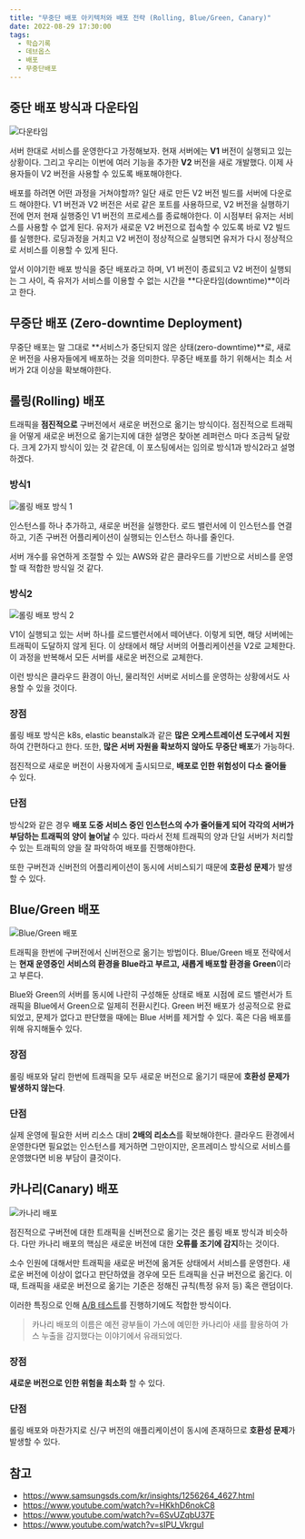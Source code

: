 ```yaml
---
title: "무중단 배포 아키텍처와 배포 전략 (Rolling, Blue/Green, Canary)"
date: 2022-08-29 17:30:00
tags:
  - 학습기록
  - 데브옵스
  - 배포
  - 무중단배포
---
```


## 중단 배포 방식과 다운타임

![다운타임](./downtime.png)

서버 한대로 서비스를 운영한다고 가정해보자. 현재 서버에는 **V1** 버전이 실행되고 있는 상황이다. 그리고 우리는 이번에 여러 기능을 추가한 **V2** 버전을 새로 개발했다. 이제 사용자들이 V2 버전을 사용할 수 있도록 배포해야한다.

배포를 하려면 어떤 과정을 거쳐야할까? 일단 새로 만든 V2 버전 빌드를 서버에 다운로드 해야한다. V1 버전과 V2 버전은 서로 같은 포트를 사용하므로, V2 버전을 실행하기 전에 먼저 현재 실행중인 V1 버전의 프로세스를 종료해야한다. 이 시점부터 유저는 서비스를 사용할 수 없게 된다. 유저가 새로운 V2 버전으로 접속할 수 있도록 바로 V2 빌드를 실행한다. 로딩과정을 거치고 V2 버전이 정상적으로 실행되면 유저가 다시 정상적으로 서비스를 이용할 수 있게 된다.

앞서 이야기한 배포 방식을 중단 배포라고 하며, V1 버전이 종료되고 V2 버전이 실행되는 그 사이, 즉 유저가 서비스를 이용할 수 없는 시간을 **다운타임(downtime)**이라고 한다.

## 무중단 배포 (Zero-downtime Deployment)

무중단 배포는 말 그대로 **서비스가 중단되지 않은 상태(zero-downtime)**로, 새로운 버전을 사용자들에게 배포하는 것을 의미한다. 무중단 배포를 하기 위해서는 최소 서버가 2대 이상을 확보해야한다.

## 롤링(Rolling) 배포

트래픽을 **점진적으로** 구버전에서 새로운 버전으로 옮기는 방식이다. 점진적으로 트래픽을 어떻게 새로운 버전으로 옮기는지에 대한 설명은 찾아본 레퍼런스 마다 조금씩 달랐다. 크게 2가지 방식이 있는 것 같은데, 이 포스팅에서는 임의로 방식1과 방식2라고 설명하겠다.

### 방식1

![롤링 배포 방식 1](./rolling-deployment-2.gif)

인스턴스를 하나 추가하고, 새로운 버전을 실행한다. 로드 밸런서에 이 인스턴스를 연결하고, 기존 구버전 어플리케이션이 실행되는 인스턴스 하나를 줄인다.

서버 개수를 유연하게 조절할 수 있는 AWS와 같은 클라우드를 기반으로 서비스를 운영할 때 적합한 방식일 것 같다.

### 방식2

![롤링 배포 방식 2](./rolling-deployment.gif)

V1이 실행되고 있는 서버 하나를 로드밸런서에서 떼어낸다. 이렇게 되면, 해당 서버에는 트래픽이 도달하지 않게 된다. 이 상태에서 해당 서버의 어플리케이션을 V2로 교체한다. 이 과정을 반복해서 모든 서버를 새로운 버전으로 교체한다.

이런 방식은 클라우드 환경이 아닌, 물리적인 서버로 서비스를 운영하는 상황에서도 사용할 수 있을 것이다.

### 장점

롤링 배포 방식은 k8s, elastic beanstalk과 같은 **많은 오케스트레이션 도구에서 지원**하여 간편하다고 한다. 또한, **많은 서버 자원을 확보하지 않아도 무중단 배포**가 가능하다.

점진적으로 새로운 버전이 사용자에게 출시되므로, **배포로 인한 위험성이 다소 줄어들** 수 있다.

### 단점

방식2와 같은 경우 **배포 도중 서비스 중인 인스턴스의 수가 줄어들게 되어 각각의 서버가 부담하는 트래픽의 양이 늘어날** 수 있다. 따라서 전체 트래픽의 양과 단일 서버가 처리할 수 있는 트래픽의 양을 잘 파악하여 배포를 진행해야한다.

또한 구버전과 신버전의 어플리케이션이 동시에 서비스되기 때문에 **호환성 문제**가 발생할 수 있다.

## Blue/Green 배포

![Blue/Green 배포](./blue-green-deployment.gif)

트래픽을 한번에 구버전에서 신버전으로 옮기는 방법이다. Blue/Green 배포 전략에서는 **현재 운영중인 서비스의 환경을 Blue라고 부르고, 새롭게 배포할 환경을 Green**이라고 부른다.

Blue와 Green의 서버를 동시에 나란히 구성해둔 상태로 배포 시점에 로드 밸런서가 트래픽을 Blue에서 Green으로 일제히 전환시킨다. Green 버전 배포가 성공적으로 완료 되었고, 문제가 없다고 판단했을 때에는 Blue 서버를 제거할 수 있다. 혹은 다음 배포를 위해 유지해둘수 있다.

### 장점

롤링 배포와 달리 한번에 트래픽을 모두 새로운 버전으로 옮기기 때문에 **호환성 문제가 발생하지 않는다**.

### 단점

실제 운영에 필요한 서버 리소스 대비 **2배의 리소스**를 확보해야한다. 클라우드 환경에서 운영한다면 필요없는 인스턴스를 제거하면 그만이지만, 온프레미스 방식으로 서비스를 운영했다면 비용 부담이 클것이다.

## 카나리(Canary) 배포

![카나리 배포](./canary-deployment.gif)

점진적으로 구버전에 대한 트래픽을 신버전으로 옮기는 것은 롤링 배포 방식과 비슷하다. 다만 카나리 배포의 핵심은 새로운 버전에 대한 **오류를 조기에 감지**하는 것이다.

소수 인원에 대해서만 트래픽을 새로운 버전에 옮겨둔 상태에서 서비스를 운영한다. 새로운 버전에 이상이 없다고 판단하였을 경우에 모든 트래픽을 신규 버전으로 옮긴다. 이때, 트래픽을 새로운 버전으로 옮기는 기준은 정해진 규칙(특정 유저 등) 혹은 랜덤이다.

이러한 특징으로 인해 [A/B 테스트](https://ko.wikipedia.org/wiki/A/B_%ED%85%8C%EC%8A%A4%ED%8A%B8)를 진행하기에도 적합한 방식이다.

> 카나리 배포의 이름은 예전 광부들이 가스에 예민한 카나리아 새를 활용하여 가스 누출을 감지했다는 이야기에서 유래되었다.

### 장점

**새로운 버전으로 인한 위험을 최소화** 할 수 있다.

### 단점

롤링 배포와 마찬가지로 신/구 버전의 애플리케이션이 동시에 존재하므로 **호환성 문제**가 발생할 수 있다.

## 참고

- https://www.samsungsds.com/kr/insights/1256264_4627.html
- https://www.youtube.com/watch?v=HKkhD6nokC8
- https://www.youtube.com/watch?v=6SvUZqbU37E
- https://www.youtube.com/watch?v=sIPU_VkrguI
